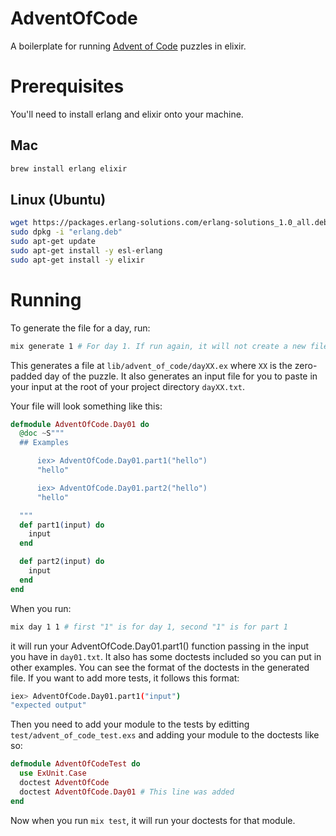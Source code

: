# AdventOfCode

A boilerplate for running [Advent of Code](https://adventofcode.com) puzzles in
elixir.

# Prerequisites

You'll need to install erlang and elixir onto your machine.

## Mac

```sh
brew install erlang elixir
```

## Linux (Ubuntu)

```sh
wget https://packages.erlang-solutions.com/erlang-solutions_1.0_all.deb -O "erlang.deb"
sudo dpkg -i "erlang.deb"
sudo apt-get update
sudo apt-get install -y esl-erlang
sudo apt-get install -y elixir
```

# Running

To generate the file for a day, run:

```sh
mix generate 1 # For day 1. If run again, it will not create a new file
```

This generates a file at `lib/advent_of_code/dayXX.ex` where `XX` is the
zero-padded day of the puzzle. It also generates an input file for you to paste
in your input at the root of your project directory `dayXX.txt`.

Your file will look something like this:

```elixir
defmodule AdventOfCode.Day01 do
  @doc ~S"""
  ## Examples

      iex> AdventOfCode.Day01.part1("hello")
      "hello"

      iex> AdventOfCode.Day01.part2("hello")
      "hello"

  """
  def part1(input) do
    input
  end

  def part2(input) do
    input
  end
end
```

When you run:

```sh
mix day 1 1 # first "1" is for day 1, second "1" is for part 1
```

it will run your AdventOfCode.Day01.part1() function passing in the input you
have in `day01.txt`. It also has some doctests included so you can put in other
examples. You can see the format of the doctests in the generated file. If you
want to add more tests, it follows this format:

```sh
iex> AdventOfCode.Day01.part1("input")
"expected output"
```

Then you need to add your module to the tests by editting
`test/advent_of_code_test.exs` and adding your module to the doctests like so:

```elixir
defmodule AdventOfCodeTest do
  use ExUnit.Case
  doctest AdventOfCode
  doctest AdventOfCode.Day01 # This line was added
end
```

Now when you run `mix test`, it will run your doctests for that module.
